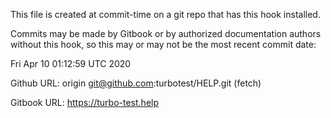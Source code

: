 This file is created at commit-time on a git repo that has this hook installed.

Commits may be made by Gitbook or by authorized documentation authors without this hook,
so this may or may not be the most recent commit date:

Fri Apr 10 01:12:59 UTC 2020

Github URL: origin	git@github.com:turbotest/HELP.git (fetch)

Gitbook URL: https://turbo-test.help

